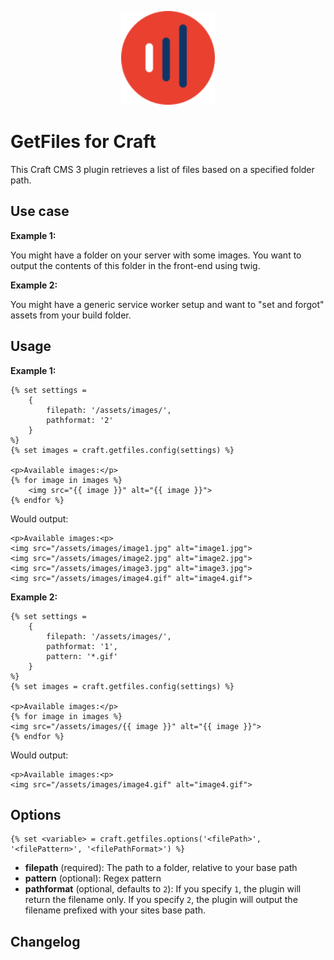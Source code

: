 <p align="center">
    <img src="https://github.com/youandmedigital/craft-getfiles/blob/master/src/icon.svg" alt="GetFiles" width="150"/>
</p>

# GetFiles for Craft

This Craft CMS 3 plugin retrieves a list of files based on a specified folder path.

## Use case

**Example 1:**

You might have a folder on your server with some images. You want to output the
contents of this folder in the front-end using twig.

**Example 2:**

You might have a generic service worker setup and want to "set and forgot" assets
from your build folder.

## Usage

**Example 1:**

```
{% set settings =
    {
        filepath: '/assets/images/',
        pathformat: '2'
    }
%}
{% set images = craft.getfiles.config(settings) %}

<p>Available images:</p>
{% for image in images %}
    <img src="{{ image }}" alt="{{ image }}">
{% endfor %}
```

Would output:

```
<p>Available images:<p>
<img src="/assets/images/image1.jpg" alt="image1.jpg">
<img src="/assets/images/image2.jpg" alt="image2.jpg">
<img src="/assets/images/image3.jpg" alt="image3.jpg">
<img src="/assets/images/image4.gif" alt="image4.gif">
```

**Example 2:**

```
{% set settings =
    {
        filepath: '/assets/images/',
        pathformat: '1',
        pattern: '*.gif'
    }
%}
{% set images = craft.getfiles.config(settings) %}

<p>Available images:</p>
{% for image in images %}
<img src="/assets/images/{{ image }}" alt="{{ image }}">
{% endfor %}
```

Would output:

```
<p>Available images:<p>
<img src="/assets/images/image4.gif" alt="image4.gif">
```

## Options

```
{% set <variable> = craft.getfiles.options('<filePath>', '<filePattern>', '<filePathFormat>') %}
```
- **filepath** (required): The path to a folder, relative to your base path
- **pattern** (optional): Regex pattern
- **pathformat** (optional, defaults to `2`): If you specify `1`, the plugin will return the filename only. If you specify `2`, the plugin will output the filename prefixed with your sites base path.

## Changelog
